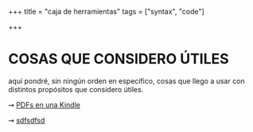 +++
title = "caja de herramientas"
tags = ["syntax", "code"]

+++

# COSAS QUE CONSIDERO ÚTILES

aquí pondré, sin ningún orden en específico, cosas que llego a usar con distintos propósitos que considero útiles.

⇝ [PDFs en una Kindle](/Otro/k2pdf/)

⇝ [sdfsdfsd](/Otro/paginas/)


